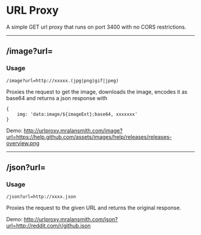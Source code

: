 # URL Proxy

A simple GET url proxy that runs on port 3400 with no CORS restrictions.

---

## /image?url=
### Usage
```
/image?url=http://xxxxx.(jpg|png|gif|jpeg)
```
Proxies the request to get the image, downloads the image, encodes it as base64 and returns a json response with 

```
{
    img: 'data:image/${imageExt};base64, xxxxxxx'
}
```

Demo: http://urlproxy.mralansmith.com/image?url=https://help.github.com/assets/images/help/releases/releases-overview.png

---

## /json?url=
### Usage
```
/json?url=http://xxxx.json
```

Proxies the request to the given URL and returns the original response.


Demo: http://urlproxy.mralansmith.com/json?url=http://reddit.com/r/github.json